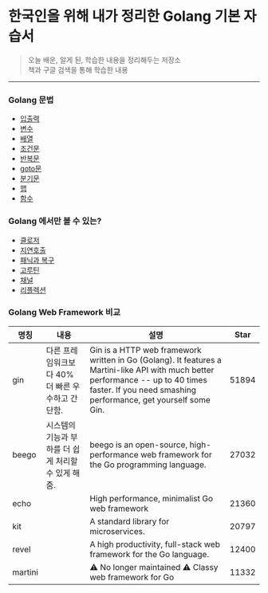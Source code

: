 # 한국인을 위해 내가 정리한 Golang 기본 자습서
>오늘 배운, 알게 된, 학습한 내용을 정리해두는 저장소  
>책과 구글 검색을 통해 학습한 내용

----------------------------------------------------------------------------------------------------------------------
### Golang 문법
* [입출력](https://github.com/lemondkel/GolangTrainingKOR/tree/master/02_%EA%B0%84%EB%8B%A8%ED%95%9C_%EC%98%88%EC%A0%9C/03_%EC%8B%9C%ED%97%98%EC%84%B1%EC%A0%81_%EC%B6%9C%EB%A0%A5)
* [변수](https://github.com/lemondkel/GolangTrainingKOR/tree/master/01_%EC%8B%9C%EC%9E%91/02_%EB%B3%80%EC%88%98)
* [배열](https://github.com/lemondkel/GolangTrainingKOR/tree/master/01_%EC%8B%9C%EC%9E%91/08_%EB%B0%B0%EC%97%B4)
* [조건문](https://github.com/lemondkel/GolangTrainingKOR/tree/master/01_%EC%8B%9C%EC%9E%91/04_%EC%A1%B0%EA%B1%B4%EB%AC%B8)
* [반복문](https://github.com/lemondkel/GolangTrainingKOR/tree/master/01_%EC%8B%9C%EC%9E%91/05_%EB%B0%98%EB%B3%B5%EB%AC%B8)
* [goto문](https://github.com/lemondkel/GolangTrainingKOR/tree/master/01_%EC%8B%9C%EC%9E%91/06_goto%EB%AC%B8)
* [분기문](https://github.com/lemondkel/GolangTrainingKOR/tree/master/01_%EC%8B%9C%EC%9E%91/07_%EB%B6%84%EA%B8%B0%EB%AC%B8)
* [맵](https://github.com/lemondkel/GolangTrainingKOR/tree/master/01_%EC%8B%9C%EC%9E%91/10_%EB%A7%B5)
* [함수](https://github.com/lemondkel/GolangTrainingKOR/tree/master/01_%EC%8B%9C%EC%9E%91/11_%ED%95%A8%EC%88%98)
 
### Golang 에서만 볼 수 있는?
* [클로저](https://github.com/lemondkel/GolangTrainingKOR/tree/master/01_%EC%8B%9C%EC%9E%91/12_%ED%81%B4%EB%A1%9C%EC%A0%80)
* [지연호출](https://github.com/lemondkel/GolangTrainingKOR/tree/master/01_%EC%8B%9C%EC%9E%91/13_%EC%A7%80%EC%97%B0%ED%98%B8%EC%B6%9C)
* [패닉과 복구](https://github.com/lemondkel/GolangTrainingKOR/tree/master/01_%EC%8B%9C%EC%9E%91/14_%ED%8C%A8%EB%8B%89_%EB%B3%B5%EA%B5%AC)
* [고루틴](https://github.com/lemondkel/GolangTrainingKOR/tree/master/01_%EC%8B%9C%EC%9E%91/18_%EA%B3%A0%EB%A3%A8%ED%8B%B4)
* [채널](https://github.com/lemondkel/GolangTrainingKOR/tree/master/01_%EC%8B%9C%EC%9E%91/19_%EC%B1%84%EB%84%90)
* [리플렉션](https://github.com/lemondkel/GolangTrainingKOR/tree/master/01_%EC%8B%9C%EC%9E%91/20_%EB%A6%AC%ED%94%8C%EB%A0%89%EC%85%98)

### Golang Web Framework 비교
|명칭|내용|설명|Star|
|------|---|---|---|
|gin|다른 프레임워크보다 40% 더 빠른 우수하고 간단함.|Gin is a HTTP web framework written in Go (Golang). It features a Martini-like API with much better performance -- up to 40 times faster. If you need smashing performance, get yourself some Gin.|51894|
|beego|시스템의 기능과 부하를 더 쉽게 처리할 수 있게 해줌.|beego is an open-source, high-performance web framework for the Go programming language.|27032|
|echo| |High performance, minimalist Go web framework|21360|
|kit| |A standard library for microservices.|20797|
|revel| |A high productivity, full-stack web framework for the Go language.|12400|
|martini| |⚠️ No longer maintained ⚠️ Classy web framework for Go|11332|
